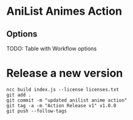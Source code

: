 # AniList Animes Action

## Options

TODO: Table with Workflow options

# Release a new version

```
ncc build index.js --license licenses.txt
git add .
git commit -m "updated anilist anime action"
git tag -a -m "Action Release v1" v1.0.0
git push --follow-tags
```

